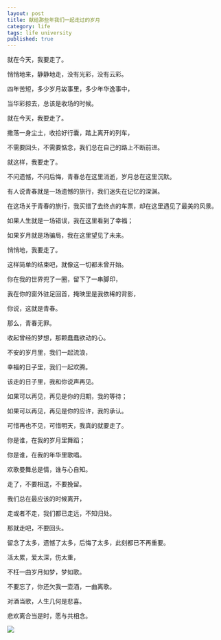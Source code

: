 ```yaml
---
layout: post
title: 献给那些年我们一起走过的岁月
category: life
tags: life university
published: true
---
```


就在今天，我要走了。

悄悄地来，静静地走，没有光彩，没有云彩。

四年苦短，多少岁月故事里，多少年华逸事中，

当华彩掠去，总该是收场的时候。

就在今天，我要走了。

撒落一身尘土，收拾好行囊，踏上离开的列车，

不需要回头，不需要惦念，我们总在自己的路上不断前进。

就这样，我要走了。

不问遗憾，不问后悔，青春总在这里消逝，岁月总在这里沉默。

有人说青春就是一场遗憾的旅行，我们迷失在记忆的深渊。

在这场关于青春的旅行，我买错了去终点的车票，却在这里遇见了最美的风景。

如果人生就是一场错误，我在这里看到了幸福；

如果岁月就是场骗局，我在这里望见了未来。

悄悄地，我要走了。

这样简单的结束吧，就像这一切都未曾开始。

你在我的世界兜了一圈，留下了一串脚印，

我在你的窗外驻足回首，掩映里是我依稀的背影，

你说，这就是青春。

那么，青春无罪。

收起曾经的梦想，那颗蠢蠢欲动的心。

不安的岁月里，我们一起流浪，

幸福的日子里，我们一起欢腾。

该走的日子里，我和你说声再见。

如果可以再见，再见是你的归期，我的等待；

如果可以再见，再见是你的应许，我的承认。

可惜再也不见，可惜明天，我真的就要走了。

你是谁，在我的岁月里舞蹈；

你是谁，在我的年华里歌唱。

欢歌曼舞总是情，谁与心自知。

走了，不要相送，不要挽留。

我们总在最应该的时候离开，

走或者不走，我们都已走远，不知归处。

那就走吧，不要回头。

留念了太多，遗憾了太多，后悔了太多，此刻都已不再重要。

活太累，爱太深，伤太重，

不枉一曲岁月如梦，梦如歌。

不要忘了，你还欠我一壶酒，一曲离歌。

对酒当歌，人生几何是悲喜。

悲欢离合当是时，愿与共相念。

<!--more-->

![](http://bcs.duapp.com/imagestorage/dzsw0901.jpg)
